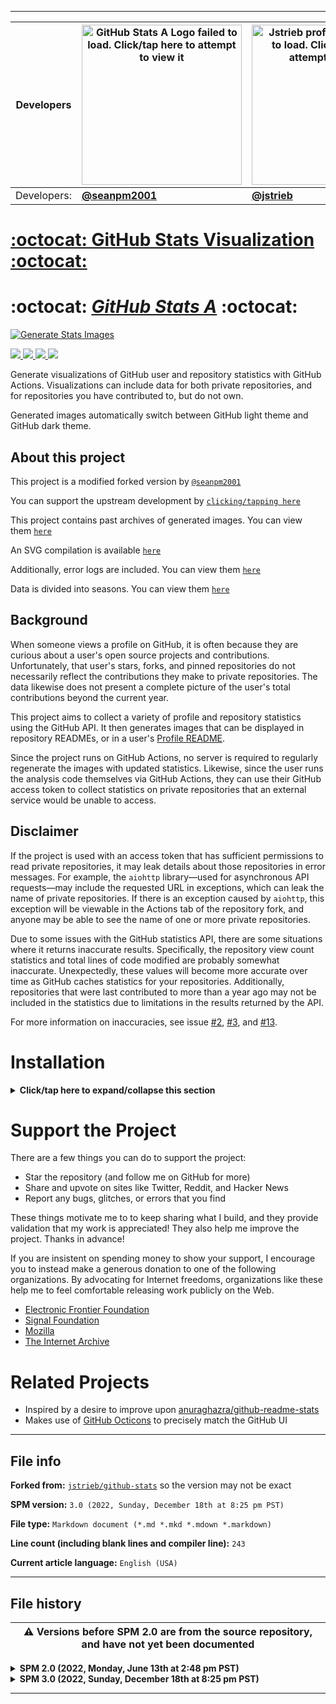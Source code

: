 
***

| Developers | <img alt="GitHub Stats A Logo failed to load. Click/tap here to attempt to view it" src="/GitHub_Stats_A_Logo_V1.svg" width="256" height="256"/> | <img alt="Jstrieb profile picture failed to load. Click/tap here to attempt to view it" src="/Jstrieb___1.png" width="256" height="256"/> |
|---|---|---|
| Developers: | **[@seanpm2001](https://github.com/seanpm2001/)** | **[@jstrieb](https://github.com/jstrieb/)** |

# [:octocat: GitHub Stats Visualization :octocat:](https://github.com/jstrieb/github-stats/)

# :octocat: *[GitHub Stats A](https://github.com/seanpm2001/GitHub_Stats_A/)* :octocat:

<!--
# [`GitHub Stats Visualization`](https://github.com/jstrieb/github-stats/)
!-->

[![Generate Stats Images](https://github.com/seanpm2001/GitHub_Stats_A/actions/workflows/main.yml/badge.svg)](https://github.com/seanpm2001/GitHub_Stats_A/actions/workflows/main.yml)

<!--
https://github.community/t/support-theme-context-for-images-in-light-vs-dark-mode/147981/84
-->
<a href="https://github.com/jstrieb/github-stats">
<img src="https://github.com/seanpm2001/GitHub_Stats_A/blob/master/generated/overview.svg#gh-dark-mode-only" />
<img src="https://github.com/seanpm2001/GitHub_Stats_A/blob/master/generated/languages.svg#gh-dark-mode-only" />
<img src="https://github.com/seanpm2001/GitHub_Stats_A/blob/master/generated/overview.svg#gh-light-mode-only" />
<img src="https://github.com/seanpm2001/GitHub_Stats_A/blob/master/generated/languages.svg#gh-light-mode-only" />
</a>

Generate visualizations of GitHub user and repository statistics with GitHub
Actions. Visualizations can include data for both private repositories, and for
repositories you have contributed to, but do not own.

Generated images automatically switch between GitHub light theme and GitHub
dark theme.

## About this project

This project is a modified forked version by [`@seanpm2001`](https://github.com/seanpm2001/)

You can support the upstream development by [`clicking/tapping here`](https://github.com/jstrieb/github-stats/)

This project contains past archives of generated images. You can view them [`here`](/Archives/)

An SVG compilation is available [`here`](/SVG_Compilation/)

Additionally, error logs are included. You can view them [`here`](/ErrorLog/)

Data is divided into seasons. You can view them [`here`](/Seasons/)

## Background

When someone views a profile on GitHub, it is often because they are curious
about a user's open source projects and contributions. Unfortunately, that
user's stars, forks, and pinned repositories do not necessarily reflect the
contributions they make to private repositories. The data likewise does not
present a complete picture of the user's total contributions beyond the current
year.

This project aims to collect a variety of profile and repository statistics
using the GitHub API. It then generates images that can be displayed in
repository READMEs, or in a user's [Profile
README](https://docs.github.com/en/github/setting-up-and-managing-your-github-profile/managing-your-profile-readme).

Since the project runs on GitHub Actions, no server is required to regularly
regenerate the images with updated statistics. Likewise, since the user runs
the analysis code themselves via GitHub Actions, they can use their GitHub
access token to collect statistics on private repositories that an external
service would be unable to access.

## Disclaimer

If the project is used with an access token that has sufficient permissions to
read private repositories, it may leak details about those repositories in
error messages. For example, the `aiohttp` library—used for asynchronous API
requests—may include the requested URL in exceptions, which can leak the name
of private repositories. If there is an exception caused by `aiohttp`, this
exception will be viewable in the Actions tab of the repository fork, and
anyone may be able to see the name of one or more private repositories.

Due to some issues with the GitHub statistics API, there are some situations
where it returns inaccurate results. Specifically, the repository view count
statistics and total lines of code modified are probably somewhat inaccurate.
Unexpectedly, these values will become more accurate over time as GitHub
caches statistics for your repositories. Additionally, repositories that were
last contributed to more than a year ago may not be included in the statistics
due to limitations in the results returned by the API.

For more information on inaccuracies, see issue
[#2](https://github.com/jstrieb/github-stats/issues/2),
[#3](https://github.com/jstrieb/github-stats/issues/3), and
[#13](https://github.com/jstrieb/github-stats/issues/13).

# Installation

<!-- TODO: Add details and screenshots -->

<details><summary><b lang="en">Click/tap here to expand/collapse this section</b></summary>

1. Create a personal access token (not the default GitHub Actions token) using
   the instructions
   [here](https://docs.github.com/en/github/authenticating-to-github/creating-a-personal-access-token).
   Personal access token must have permissions: `read:user` and `repo`. Copy
   the access token when it is generated – if you lose it, you will have to
   regenerate the token.
   - Some users are reporting that it can take a few minutes for the personal
     access token to work. For more, see 
     [#30](https://github.com/jstrieb/github-stats/issues/30).
2. Create a copy of this repository by clicking
   [here](https://github.com/jstrieb/github-stats/generate). Note: this is
   **not** the same as forking a copy because it copies everything fresh,
   without the huge commit history. 
3. Go to the "Secrets" page of your copy of the repository. If this is the
   README of your copy, click [this link](../../settings/secrets/actions) to go
   to the "Secrets" page. Otherwise, go to the "Settings" tab of the
   newly-created repository and go to the "Secrets" page (bottom left).
4. Create a new secret with the name `ACCESS_TOKEN` and paste the copied
   personal access token as the value.
5. It is possible to change the type of statistics reported by adding other
   repository secrets. 
   - To ignore certain repos, add them (in owner/name format e.g.,
     `jstrieb/github-stats`) separated by commas to a new secret—created as
     before—called `EXCLUDED`.
   - To ignore certain languages, add them (separated by commas) to a new
     secret called `EXCLUDED_LANGS`. For example, to exclude HTML and TeX you
     could set the value to `html,tex`.
   - To show statistics only for "owned" repositories and not forks with
     contributions, add an environment variable (under the `env` header in the
     [main
     workflow](https://github.com/jstrieb/github-stats/blob/master/.github/workflows/main.yml))
     called `EXCLUDE_FORKED_REPOS` with a value of `true`.
   - These other values are added as secrets by default to prevent leaking
     information about private repositories. If you're not worried about that,
     you can change the values directly [in the Actions workflow
     itself](https://github.com/jstrieb/github-stats/blob/05de1314b870febd44d19ad2f55d5e59d83f5857/.github/workflows/main.yml#L48-L53).
6. Go to the [Actions
   Page](../../actions?query=workflow%3A"Generate+Stats+Images") and press "Run
   Workflow" on the right side of the screen to generate images for the first
   time. 
   - The images will be automatically regenerated every 24 hours, but they can
     be regenerated manually by running the workflow this way.
7. Take a look at the images that have been created in the
   [`generated`](generated) folder.
8. To add your statistics to your GitHub Profile README, copy and paste the
   following lines of code into your markdown content. Change the `username`
   value to your GitHub username.
   ```md
   ![](https://raw.githubusercontent.com/username/github-stats/master/generated/overview.svg#gh-dark-mode-only)
   ![](https://raw.githubusercontent.com/username/github-stats/master/generated/overview.svg#gh-light-mode-only)
   ```
   ```md
   ![](https://raw.githubusercontent.com/username/github-stats/master/generated/languages.svg#gh-dark-mode-only)
   ![](https://raw.githubusercontent.com/username/github-stats/master/generated/languages.svg#gh-light-mode-only)
   ```
9. Link back to this repository so that others can generate their own
   statistics images.
10. Star this repo if you like it!

</details>

# Support the Project

There are a few things you can do to support the project:

- Star the repository (and follow me on GitHub for more)
- Share and upvote on sites like Twitter, Reddit, and Hacker News
- Report any bugs, glitches, or errors that you find

These things motivate me to to keep sharing what I build, and they provide
validation that my work is appreciated! They also help me improve the
project. Thanks in advance!

If you are insistent on spending money to show your support, I encourage you to
instead make a generous donation to one of the following organizations. By advocating
for Internet freedoms, organizations like these help me to feel comfortable
releasing work publicly on the Web.

- [Electronic Frontier Foundation](https://supporters.eff.org/donate/)
- [Signal Foundation](https://signal.org/donate/)
- [Mozilla](https://donate.mozilla.org/en-US/)
- [The Internet Archive](https://archive.org/donate/index.php)


# Related Projects

- Inspired by a desire to improve upon
  [anuraghazra/github-readme-stats](https://github.com/anuraghazra/github-readme-stats)
- Makes use of [GitHub Octicons](https://primer.style/octicons/) to precisely
  match the GitHub UI

***

## File info

**Forked from:** [`jstrieb/github-stats`](https://github.com/jstrieb/github-stats/) so the version may not be exact

**SPM version:** `3.0 (2022, Sunday, December 18th at 8:25 pm PST)`

**File type:** `Markdown document (*.md *.mkd *.mdown *.markdown)`

**Line count (including blank lines and compiler line):** `243`

**Current article language:** `English (USA)`

***

## File history

| ⚠️ Versions before SPM 2.0 are from the source repository, and have not yet been documented |
|---|

<details><summary><b lang="En">SPM 2.0 (2022, Monday, June 13th at 2:48 pm PST)</b></summary>

**This release was made by [`@seanpm2001`](https://github.com/seanpm2001/)**

> Changes

- [x] Updated the title section
- [x] Replaced the top image with my generated images
- [x] Added a workflow status badge
- [x] Added the `About this project` section 
- [x] Minimized the installation section
- [x] Added the file info section
- [x] Added the file history section
- [ ] No other changes in version SPM 2.0

</details>

<details><summary><b lang="En">SPM 3.0 (2022, Sunday, December 18th at 8:25 pm PST)</b></summary>

**This release was made by [`@seanpm2001`](https://github.com/seanpm2001/)**

> Changes

- [x] Updated the title section
- - [x] Added a developer box
- [x] Updated the description on my modifications
- [x] Updated the file info section
- [x] Updated the file history section
- [ ] No other changes in version SPM 3.0

</details>

***
